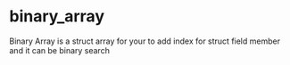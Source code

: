 # binary_array
Binary Array is a struct array for your to add index for struct field member and it can be binary search
